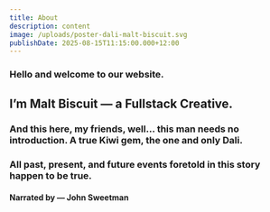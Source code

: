 ```yaml
---
title: About
description: content
image: /uploads/poster-dali-malt-biscuit.svg
publishDate: 2025-08-15T11:15:00.000+12:00
---
```

### Hello and welcome to our website.  
## I’m Malt Biscuit — a Fullstack Creative.  
### And this here, my friends, well… this man needs no introduction. A true Kiwi gem, the one and only Dali.  

### All past, present, and future events foretold in this story happen to be true.

#### Narrated by — John Sweetman

